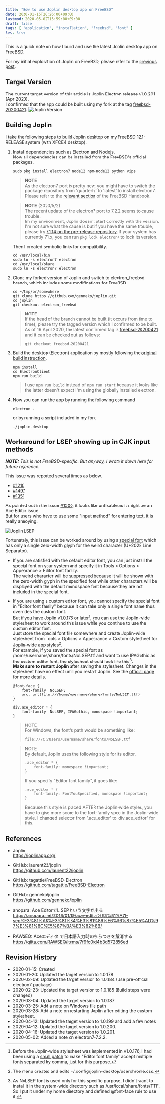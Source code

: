 ```yaml
---
title: "How to use Joplin desktop app on FreeBSD"
date: 2020-01-15T20:26:00+09:00
lastmod: 2020-05-02T15:59:00+09:00
draft: false
tags: [ "application", "installation", "freebsd", "font" ]
toc: true
---
```

This is a quick note on how I build and use the latest Joplin desktop app on FreeBSD.

For my initial exploration of Joplin on FreeBSD, please refer to the [previous post](/playing-with-bsd/application/joplin-on-freebsd).

## Target Version
The current target version of this article is Joplin Electron release v1.0.201 (Apr 2020).  
I confirmed that the app could be built using my fork at the tag [freebsd-20200421](https://github.com/genneko/joplin/releases/tag/freebsd-20200421).
![Joplin Version](/images/howto-use-joplin-on-freebsd/JoplinVersion.png)

## Building Joplin
I take the following steps to build Joplin desktop on my FreeBSD 12.1-RELEASE system (with XFCE4 desktop).

1. Install dependencies such as Electron and Nodejs.  
   Now all dependencies can be installed from the FreeBSD's official packages.  
   ```
   sudo pkg install electron7 node12 npm-node12 python vips
   ```
   > **NOTE**  
   > As the electron7 port is pretty new, you might have to switch the package repository from 'quarterly' to 'latest' to install electron7.  
   > Please refer to the [relevant section](https://www.freebsd.org/doc/handbook/pkgng-intro.html#quarterly-latest-branch) of the FreeBSD Handbook.
   
   > **NOTE** (2020/5/2)   
   > The recent update of the electron7 port to 7.2.2 seems to cause trouble.  
   > Im my environment, Joplin doesn't start correctly with the version.  
   > I'm not sure what the cause is but if you have the same trouble, please try [7.1.14 on the pre-release repository](https://github.com/tagattie/FreeBSD-Electron/releases/tag/v7.1.14).
   > If your system has currently 7.1.x, you can run ``pkg lock electron7`` to lock its version.
   
   Then I created symbolic links for compatibility.  
   ```
   cd /usr/local/bin
   sudo ln -s electron7 electron
   cd /usr/local/share
   sudo ln -s electron7 electron
   ```

2. Clone my forked version of Joplin and switch to electron_freebsd branch, which includes some modifications for FreeBSD.
   ```
   cd ~/tmp/or/somewhere
   git clone https://github.com/genneko/joplin.git
   cd joplin
   git checkout electron_freebsd
   ```
   > **NOTE**  
   > If the head of the branch cannot be built (it occurs from time to time), please try the tagged version which I confirmed to be built.  
   > As of 16 April 2020, the latest confirmed tag is [freebsd-20200421](https://github.com/genneko/joplin/releases/tag/freebsd-20200421) and it can be checked out as follows:  
   > ```
   > git checkout freebsd-20200421
   > ```

3. Build the desktop (Electron) application by mostly following the [original build instruction](https://github.com/laurent22/joplin/blob/master/BUILD.md#building-the-electron-application).
   ```
   npm install
   cd ElectronClient
   npm run build
   ```
   > I use ``npm run build`` instead of ``npm run start`` because it looks like the latter doesn't expect I'm using the globally installed electron.

4. Now you can run the app by running the following command  
   ```
   electron .
   ```
   or by running a script included in my fork
   ```
   ./joplin-desktop
   ```

## Workaround for LSEP showing up in CJK input methods

_**NOTE:** This is not FreeBSD-specific. But anyway, I wrote it down here for future reference._  

This issue was reported several times as below.
* [#1210](https://github.com/laurent22/joplin/issues/1210)
* [#1497](https://github.com/laurent22/joplin/issues/1497)
* [#1351](https://github.com/laurent22/joplin/issues/1351)

As pointed out in the issue [#1500](https://github.com/laurent22/joplin/issues/1500), it looks like unfixable as it might be an Ace Editor issue.  
But for users who have to use some "input method" for entering text, it is really annoying.

![Joplin LSEP](/images/howto-use-joplin-on-freebsd/JoplinLSEP.gif)

Fortunately, this issue can be worked around by using a [special font](/misc/NoLSEP.ttf) which has only a single zero-width glyph for the weird character (U+2028 Line Separator).

* If you are satisfied with the default editor font, you can just install the special font on your system and specify it in Tools &gt; Options &gt; Appearance &gt; Editor font family.  
  The weird character will be suppressed because it will be shown with the zero-width glyph in the specified font while other characters will be displayed with the default monospace font because they are not included in the special font.

* If you are using a custom editor font, you cannot specify the special font in "Editor font family" because it can take only a single font name thus overrides the custom font.  
  But if you have Joplin [v1.0.176](https://github.com/laurent22/joplin/releases/tag/v1.0.176) or later[^1], you can use the Joplin-wide stylesheet to work around this issue while you continue to use the custom editor font.  
  Just store the special font file somewhere and create Joplin-wide stylesheet from Tools &gt; Options &gt; Appearance &gt; Custom stylesheet for Joplin-wide app styles[^2].  
  For example, if you saved the special font as /home/username/share/fonts/NoLSEP.ttf and want to use IPAGothic as the custom editor font, the stylesheet should look like this[^3].  
  **Make sure to restart Joplin** after saving the stylesheet. Changes in the stylesheet have no effect until you restart Joplin. See the [official page](https://github.com/laurent22/joplin#custom-css) for more details.    
  ```
  @font-face {
      font-family: NoLSEP;
      src: url(file:///home/username/share/fonts/NoLSEP.ttf);
  }
  
  div.ace_editor * {
      font-family: NoLSEP, IPAGothic, monospace !important;
  }
  ```
  > NOTE  
  > For Windows, the font's path would be something like:
  > ```
  > file:///C:/Users/username/share/fonts/NoLSEP.ttf
  > ```

  > NOTE  
  > By default, Joplin uses the following style for its editor.
  > ```
  > .ace_editor * {
  >     font-family: monospace !important;
  > }
  > ```
  > If you specify "Editor font family", it goes like:
  > ```
  > .ace_editor * {
  >     font-family: FontYouSpecified, monospace !important;
  > }
  > ```
  > Because this style is placed AFTER the Joplin-wide styles, you have to give more score to the font-family spec in the Joplin-wide style.
  > I changed selector from '.ace_editor' to 'div.ace_editor' for this.
  
[^1]: Before the Joplin-wide stylesheet was implemented in v1.0.176, I had been using a [small patch](/misc/joplin_multi_editor_fonts.patch) to make "Editor font family" accept multiple fonts separated by comma, just for this purpose.
[^2]: The menu creates and edits ~/.config/joplin-desktop/userchrome.css.
[^3]: As NoLSEP font is used only for this specific purpose, I didn't want to install it in the system-wide directory such as /usr/local/share/fonts/TTF. So I put it under my home directory and defined @font-face rule to use it.

## References
* Joplin  
<https://joplinapp.org/>

* GitHub: laurent22/joplin  
<https://github.com/laurent22/joplin>

* GitHub: tagattie/FreeBSD-Electron  
<https://github.com/tagattie/FreeBSD-Electron>

* GitHub: genneko/joplin  
<https://github.com/genneko/joplin>

* anopara: Ace EditorでL SEPという文字が出る  
<https://anopara.net/2018/01/19/ace-editor%E3%81%A7l-sep%E3%81%A8%E3%81%84%E3%81%86%E6%96%87%E5%AD%97%E3%81%8C%E5%87%BA%E3%82%8B/>

* RAWSEQ: Aceエディタ で日本語入力時のちらつきを解消する  
<https://qiita.com/RAWSEQ/items/7f9fc0fd4b3d572856ed>

## Revision History
* 2020-01-15: Created
* 2020-01-20: Updated the target version to 1.0.178
* 2020-02-09: Updated the target version to 1.0.184 (Use pre-official electron7 package)
* 2020-02-23: Updated the target version to 1.0.185 (Build steps were changed)
* 2020-03-04: Updated the target version to 1.0.187
* 2020-03-25: Add a note on Windows file path
* 2020-03-28: Add a note on restarting Joplin after editing the custom stylesheet.
* 2020-04-12: Updated the target version to 1.0.199 and add a few notes
* 2020-04-12: Updated the target version to 1.0.200.
* 2020-04-16: Updated the target version to 1.0.201.
* 2020-05-02: Added a note on electron7-7.2.2.
